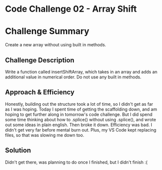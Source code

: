 # Code Challenge 02 - Array Shift

# Challenge Summary

Create a new array without using built in methods.

## Challenge Description

Write a function called insertShiftArray, which takes in an array and adds an additional value in numerical order. Do not use any built in methods.

## Approach & Efficiency

Honestly, building out the structure took a lot of time, so I didn't get as far as I was hoping. Today I spent time of getting the scaffolding down, and am hoping to get further along in tomorrow's code challenge. But I did spend some time thinking about how to .splice() without using .splice(), and wrote out some ideas in plain english. Then broke it down. 
Efficiency was bad. I didn't get very far before mental burn out. Plus, my VS Code kept replacing files, so that was slowing me down too.

## Solution

Didn't get there, was planning to do once I finished, but I didn't finish :(